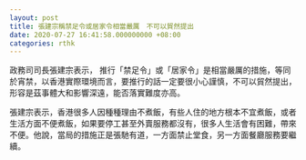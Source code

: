 ```yaml
---
layout: post
title: 張建宗稱禁足令或居家令相當嚴厲　不可以貿然提出
date: 2020-07-27 16:41:58.000000000 +08:00
categories: rthk
---
```


政務司司長張建宗表示， 推行「禁足令」或「居家令」是相當嚴厲的措施，等同於宵禁，以香港實際環境而言，要推行的話一定要很小心謹慎，不可以貿然提出，形容是茲事體大和影響深遠，能否落實難度亦高。

張建宗表示，香港很多人因種種理由不煮飯，有些人住的地方根本不宜煮飯，或者生活方面不便煮飯，如果要停工甚至外賣服務都沒有，很多人生活會有困難，帶來不便。他說，當局的措施正是張馳有道，一方面禁止堂食，另一方面餐廳服務要繼續。

